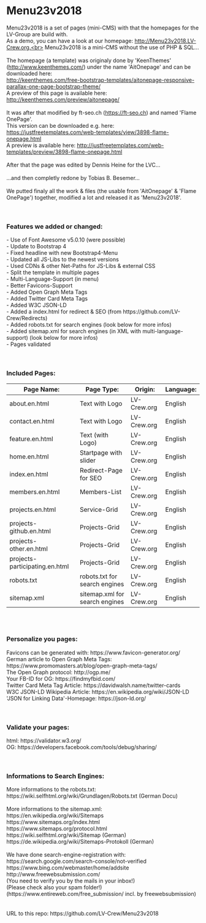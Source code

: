 # Menu23v2018
Menu23v2018 is a set of pages (mini-CMS) with that the homepages for the LV-Group are build with.<br>
As a demo, you can have a look at our homepage: http://Menu23v2018.LV-Crew.org.<br>
Menu23v2018 is a mini-CMS without the use of PHP & SQL...<br>
<br>
The homepage (a template) was originaly done by 'KeenThemes' (http://www.keenthemes.com/) under the name 'AitOnepage' and can be downloaded here:<br>
http://keenthemes.com/free-bootstrap-templates/aitonepage-responsive-parallax-one-page-bootstrap-theme/<br>
A preview of this page is available here: http://keenthemes.com/preview/aitonepage/<br>
<br>
It was after that modified by ft-seo.ch (https://ft-seo.ch) and named 'Flame OnePage'.<br>
This version can be downloaded e.g. here: https://justfreetemplates.com/web-templates/view/3898-flame-onepage.html<br>
A preview is available here: http://justfreetemplates.com/web-templates/preview/3898-flame-onepage.html<br>
<br>
After that the page was edited by Dennis Heine for the LVC...<br>
<br>
...and then completly redone by Tobias B. Besemer...<br>
<br>
We putted finaly all the work & files (the usable from 'AitOnepage' & 'Flame OnePage') together, modified a lot and released it as 'Menu23v2018'.<br>
<br>
<br>
<h3><b>Features we added or changed:</b></h3>
- Use of Font Awesome v5.0.10 (were possible)<br>
- Update to Bootstrap 4<br>
- Fixed headline with new Bootstrap4-Menu<br>
- Updated all JS-Libs to the newest versions<br>
- Used CDNs & other Net-Paths for JS-Libs & external CSS<br>
- Split the template in multiple pages<br>
- Multi-Language-Support (in menu)<br>
- Better Favicons-Support<br>
- Added Open Graph Meta Tags<br>
- Added Twitter Card Meta Tags<br>
- Added W3C JSON-LD<br>
- Added a index.html for redirect & SEO (from https://github.com/LV-Crew/Redirects)<br>
- Added robots.txt for search engines (look below for more infos)<br>
- Added sitemap.xml for search engines (in XML with multi-language-support) (look below for more infos)<br>
- Pages validated<br>
<br>
<br>
<h3><b>Included Pages:</b></h3>

| Page Name:                     | Page Type:                     | Origin:      | Language: |
| -------                        | -------                        | -------      | -------   |
| about.en.html                  | Text with Logo                 | LV-Crew.org  | English   |
| contact.en.html                | Text with Logo                 | LV-Crew.org  | English   |
| feature.en.html                | Text (with Logo)               | LV-Crew.org  | English   |
| home.en.html                   | Startpage with slider          | LV-Crew.org  | English   |
| index.en.html                  | Redirect-Page for SEO          | LV-Crew.org  | English   |
| members.en.html                | Members-List                   | LV-Crew.org  | English   |
| projects.en.html               | Service-Grid                   | LV-Crew.org  | English   |
| projects-github.en.html        | Projects-Grid                  | LV-Crew.org  | English   |
| projects-other.en.html         | Projects-Grid                  | LV-Crew.org  | English   |
| projects-participating.en.html | Projects-Grid                  | LV-Crew.org  | English   |
| robots.txt                     | robots.txt for search engines  | LV-Crew.org  | English   |
| sitemap.xml                    | sitemap.xml for search engines | LV-Crew.org  | English   |

<br>
<br>
<h3><b>Personalize you pages:</b></h3>
Favicons can be generated with: https://www.favicon-generator.org/<br>
German article to Open Graph Meta Tags: https://www.promomasters.at/blog/open-graph-meta-tags/<br>
The Open Graph protocol: http://ogp.me/<br>
Your FB-ID for OG: https://findmyfbid.com/<br>
Twitter Card Meta Tag Article: https://davidwalsh.name/twitter-cards<br>
W3C JSON-LD Wikipedia Article: https://en.wikipedia.org/wiki/JSON-LD<br>
'JSON for Linking Data'-Homepage: https://json-ld.org/<br>
<br>
<br>
<h3><b>Validate your pages:</b></h3>
html: https://validator.w3.org/<br>
OG: https://developers.facebook.com/tools/debug/sharing/<br>
<br>
<br>
<h3><b>Informations to Search Engines:</b></h3>
More informations to the robots.txt:<br>
https://wiki.selfhtml.org/wiki/Grundlagen/Robots.txt (German Docu)<br>
<br>
More informations to the sitemap.xml:<br>
https://en.wikipedia.org/wiki/Sitemaps<br>
https://www.sitemaps.org/index.html<br>
https://www.sitemaps.org/protocol.html<br>
https://wiki.selfhtml.org/wiki/Sitemap (German)<br>
https://de.wikipedia.org/wiki/Sitemaps-Protokoll (German)<br>
<br>
We have done search-engine-registration with:<br>
https://search.google.com/search-console/not-verified<br>
https://www.bing.com/webmaster/home/addsite<br>
http://www.freewebsubmission.com/<br>
(You need to verify you by the mails in your inbox!)<br>
(Please check also your spam folder!)<br>
(https://www.entireweb.com/free_submission/ incl. by freewebsubmission)<br>
<br>
<br>
URL to this repo: https://github.com/LV-Crew/Menu23v2018<br>
